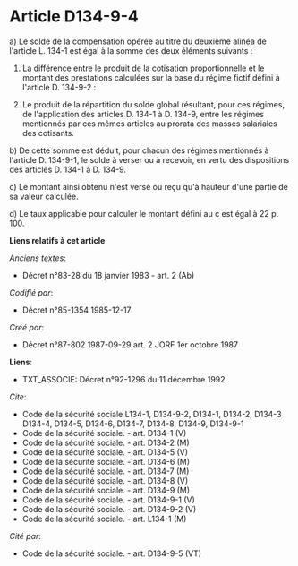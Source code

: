 # Article D134-9-4

a)  Le solde de la compensation opérée au titre du deuxième alinéa de l'article L. 134-1 est égal à la somme des deux
éléments suivants :

1. La différence entre le produit de la cotisation proportionnelle et le montant des prestations calculées sur la base du
régime fictif défini à l'article D. 134-9-2 :

2. Le produit de la répartition du solde global résultant, pour ces régimes, de l'application des articles D. 134-1 à D.
134-9, entre les régimes mentionnés par ces mêmes articles au prorata des masses salariales des cotisants.

b) De cette somme est déduit, pour chacun des régimes mentionnés à l'article D. 134-9-1, le solde à verser ou à recevoir, en
vertu des dispositions des articles D. 134-1 à D. 134-9.

c) Le montant ainsi obtenu n'est versé ou reçu qu'à hauteur d'une partie de sa valeur calculée.

d) Le taux applicable pour calculer le montant défini au c est égal à 22 p. 100.

**Liens relatifs à cet article**

_Anciens textes_:

  - Décret n°83-28 du 18 janvier 1983 - art. 2 (Ab)

_Codifié par_:

  - Décret n°85-1354 1985-12-17

_Créé par_:

  - Décret n°87-802 1987-09-29 art. 2 JORF 1er octobre 1987

**Liens**:

  - TXT_ASSOCIE: Décret n°92-1296 du 11 décembre 1992

_Cite_:

  - Code de la sécurité sociale L134-1, D134-9-2, D134-1, D134-2, D134-3 D134-4, D134-5, D134-6, D134-7, D134-8, D134-9, D134-9-1
  - Code de la sécurité sociale. - art. D134-1 (V)
  - Code de la sécurité sociale. - art. D134-2 (M)
  - Code de la sécurité sociale. - art. D134-5 (V)
  - Code de la sécurité sociale. - art. D134-6 (M)
  - Code de la sécurité sociale. - art. D134-7 (M)
  - Code de la sécurité sociale. - art. D134-8 (V)
  - Code de la sécurité sociale. - art. D134-9 (M)
  - Code de la sécurité sociale. - art. D134-9-1 (V)
  - Code de la sécurité sociale. - art. D134-9-2 (V)
  - Code de la sécurité sociale. - art. L134-1 (M)

_Cité par_:

  - Code de la sécurité sociale. - art. D134-9-5 (VT)
